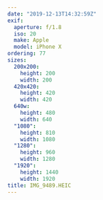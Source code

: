 ```yaml
---
date: "2019-12-13T14:32:59Z"
exif:
  aperture: f/1.8
  iso: 20
  make: Apple
  model: iPhone X
ordering: 77
sizes:
  200x200:
    height: 200
    width: 200
  420x420:
    height: 420
    width: 420
  640w:
    height: 480
    width: 640
  "1080":
    height: 810
    width: 1080
  "1280":
    height: 960
    width: 1280
  "1920":
    height: 1440
    width: 1920
title: IMG_9489.HEIC
---
```

